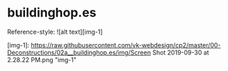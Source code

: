 # buildinghop.es




Reference-style: 
![alt text][img-1]

[img-1]: https://raw.githubusercontent.com/vk-webdesign/cp2/master/00-Deconstructions/02a__buildinghop.es/img/Screen Shot 2019-09-30 at 2.28.22 PM.png "img-1"
